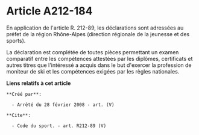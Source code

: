 # Article A212-184

En application de l'article R. 212-89, les déclarations sont adressées au préfet de la région Rhône-Alpes (direction
régionale de la jeunesse et des sports). 

La déclaration est complétée de toutes pièces permettant un examen comparatif entre les compétences attestées par les
diplômes, certificats et autres titres que l'intéressé a acquis dans le but d'exercer la profession de moniteur de ski et les
compétences exigées par les règles nationales.

**Liens relatifs à cet article**

	**Créé par**:

	  - Arrêté du 28 février 2008 - art. (V)

	**Cite**:

	  - Code du sport. - art. R212-89 (V)
